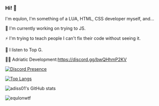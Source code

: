 ### Hi! 👋
I'm equlon, I'm something of a LUA, HTML, CSS developer myself, and...

🔭 I'm currently working on trying to JS.

⚡ I'm trying to teach people I can't fix their code without seeing it.

💫 I listen to Top G.

👨‍💻 Adriatic Development:https://discord.gg/bwQHhmP2KV

[![Discord Presence](https://cdn.discordapp.com/attachments/857343327455281155/992889643974529134/unknown.png)](https://discord.com/922925053056794674)

[![Top Langs](https://github-readme-stats.vercel.app/api/top-langs/?username=equlonwtf&layout=compact&langs_count=10&theme=algolia)](https://github.com/anuraghazra/github-readme-stats)

![adiss01's GitHub stats](https://github-readme-stats.vercel.app/api?username=equlonwtf&show_icons=true&theme=algolia)

<img src="https://komarev.com/ghpvc/?username=equlonwtf&label=Number%20Visitors&color=000e27" alt="equlonwtf" /> </center>
